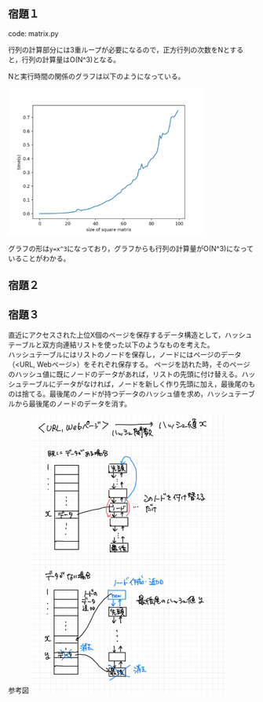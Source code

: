 ## 宿題１

code: matrix.py

行列の計算部分には3重ループが必要になるので，正方行列の次数をNとすると，行列の計算量はO(N^3)となる。

Nと実行時間の関係のグラフは以下のようになっている。

<img src="HW1.png" width="400"/>

グラフの形は`y=x^3`になっており，グラフからも行列の計算量がO(N^3)になっていることがわかる。

## 宿題２

## 宿題３

直近にアクセスされた上位X個のページを保存するデータ構造として，ハッシュテーブルと双方向連結リストを使った以下のようなものを考えた。<br/>
ハッシュテーブルにはリストのノードを保存し，ノードにはページのデータ（<URL, Webページ>）をそれぞれ保存する。
ページを訪れた時，そのページのハッシュ値に既にノードのデータがあれば，リストの先頭に付け替える。ハッシュテーブルにデータがなければ，ノードを新しく作り先頭に加え，最後尾のものは捨てる。最後尾のノードが持つデータのハッシュ値を求め，ハッシュテーブルから最後尾のノードのデータを消す。

参考図
<img src="HW3.jpg" width="400"/>

